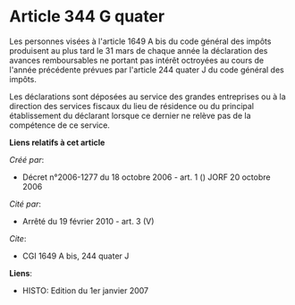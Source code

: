 # Article 344 G quater

Les personnes visées à l'article 1649 A bis du code général des impôts produisent au plus tard le 31 mars de chaque année la
déclaration des avances remboursables ne portant pas intérêt octroyées au cours de l'année précédente prévues par l'article
244 quater J du code général des impôts.

Les déclarations sont déposées au service des grandes entreprises ou à la direction des services fiscaux du lieu de résidence
ou du principal établissement du déclarant lorsque ce dernier ne relève pas de la compétence de ce service.

**Liens relatifs à cet article**

_Créé par_:

  - Décret n°2006-1277 du 18 octobre 2006 - art. 1 () JORF 20 octobre 2006

_Cité par_:

  - Arrêté du 19 février 2010 - art. 3 (V)

_Cite_:

  - CGI 1649 A bis, 244 quater J

**Liens**:

  - HISTO: Edition du 1er janvier 2007
